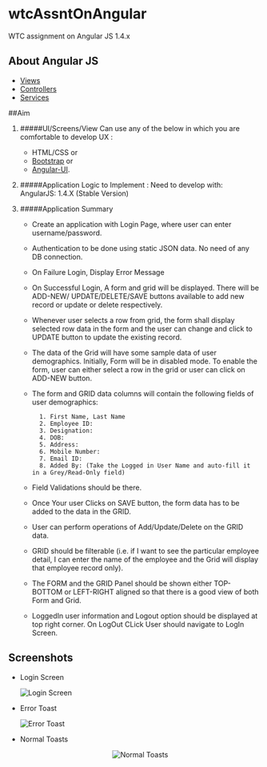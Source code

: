 # wtcAssntOnAngular
WTC assignment on Angular JS 1.4.x

## About Angular JS
* [Views](views/README.md)
* [Controllers](js/controllers/README.md)
* [Services](js/services/README.md)

##Aim
1. #####UI/Screens/View
    Can use any of the below in which you are comfortable to develop UX : 
       
      * HTML/CSS or 
      * [Bootstrap](http://getbootstrap.com/) or 
      * [Angular-UI](https://github.com/angular-ui). 

2. #####Application Logic to Implement :
Need to develop with: AngularJS: 1.4.X (Stable Version)

3. #####Application Summary 

    * Create an application with Login Page, where user can enter username/password.
    * Authentication to be done using static JSON data. No need of any DB connection.
    * On Failure Login, Display Error Message
    * On Successful Login,  A form and grid will be displayed. There will be ADD-NEW/ UPDATE/DELETE/SAVE buttons 
available to add new record or update or delete respectively.
    * Whenever user selects a row from grid, the form shall display selected row data in the form and the 
user can change and click to UPDATE button to update the existing record.
    * The data of the Grid will have some sample data of user demographics. Initially, Form will be in 
disabled mode. To enable the form, user can either select a row in the grid or user can click on 
ADD-NEW button.
    * The form and GRID data columns will contain the following fields of user demographics:  
    		
    		1. First Name, Last Name
    		2. Employee ID: 
    		3. Designation:
    		4. DOB: 
    		5. Address:
    		6. Mobile Number:
    		7. Email ID: 
    		8. Added By: (Take the Logged in User Name and auto-fill it in a Grey/Read-Only field)
    
    * Field Validations should be there. 
    * Once Your user Clicks on SAVE button, the form data has to be added to the data in the GRID.
    * User can perform operations of Add/Update/Delete on the GRID data. 
    * GRID should be filterable (i.e. if I want to see the particular employee detail, I can enter the name 
of the employee and the Grid will display that employee record only).
    * The FORM and the GRID Panel should be shown either TOP-BOTTOM or LEFT-RIGHT aligned so that 
there is a good view of both Form and Grid. 
    * LoggedIn user information and Logout option should be displayed at top right corner.
On LogOut CLick User should navigate to LogIn Screen.

## Screenshots
* Login Screen

    ![Login Screen](/screens/login-screen.png)
* Error Toast

    ![Error Toast](/screens/wrong-user-password.png)
* Normal Toasts

    <p align="center">
        <img src="/screens/login-logout-toasts.png" alt="Normal Toasts">
    </p>

